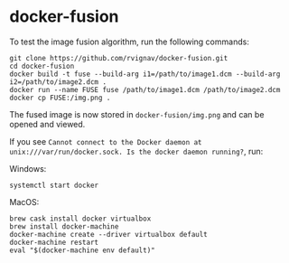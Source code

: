 # docker-fusion

To test the image fusion algorithm, run the following commands:

    git clone https://github.com/rvignav/docker-fusion.git
    cd docker-fusion
    docker build -t fuse --build-arg i1=/path/to/image1.dcm --build-arg i2=/path/to/image2.dcm .
    docker run --name FUSE fuse /path/to/image1.dcm /path/to/image2.dcm
    docker cp FUSE:/img.png .
    
The fused image is now stored in `docker-fusion/img.png` and can be opened and viewed.

If you see `Cannot connect to the Docker daemon at unix:///var/run/docker.sock. Is the docker daemon running?`, run:

Windows:

    systemctl start docker

MacOS:

    brew cask install docker virtualbox
    brew install docker-machine
    docker-machine create --driver virtualbox default
    docker-machine restart
    eval "$(docker-machine env default)"

